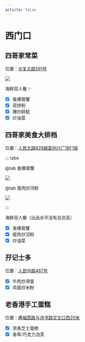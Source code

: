 ```yaml
---
article: false
---
```


# 西门口

## 四哥家常菜

<i class="fa-solid fa-location-dot"></i> 位置：<a href="https://ditu.amap.com/place/B0IAFOBKKV" target="_blank">光复北路591号</a>

![](https://img.sherry4869.com/blog/life/food/china/guangdong/guangzhou/yx/xmk/sgjcc/1.jpg)

海鲜双人餐 ✨

- [x] 香爆膏蟹
- [x] 双拼粉
- [x] 爆炒鲜鱿
- [x] 炒油菜

## 四哥家美食大排档

<i class="fa-solid fa-location-dot"></i> 位置：<a href="https://ditu.amap.com/place/B0J26R0VL6" target="_blank">人民北路829越富创兴广场F1层</a>

::: tabs

@tab 香爆膏蟹

![](https://img.sherry4869.com/blog/life/food/china/guangdong/guangzhou/yx/xmk/sgms/1.jpg)

@tab 瘦肉炒河粉

![](https://img.sherry4869.com/blog/life/food/china/guangdong/guangzhou/yx/xmk/sgms/2.jpg)

:::

海鲜双人餐（出品水平没有总店高）

- [x] 香爆膏蟹
- [x] 瘦肉炒河粉
- [x] 炒油菜

## 孖记士多

<i class="fa-solid fa-location-dot"></i> 位置：<a href="https://ditu.amap.com/place/B0H6YA88J0" target="_blank">人民中路487号</a>

- [x] 牛肉炒滑蛋
- [x] 鸡蛋炒米粉

## 老香港手工蛋糕

<i class="fa-solid fa-location-dot"></i> 位置：<a href="https://ditu.amap.com/place/B0J2YBGZXD" target="_blank">惠福西路与诗书路交叉口西20米</a>

- [x] 浓香芝士蛋糕
- [x] 香草/巧克力泡芙